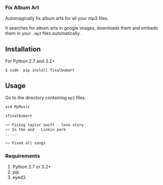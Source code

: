 ### Fix Album Art
Automagically fix album arts for all your mp3 files.

It searches for album arts in google images, downloads them and embeds them in your `.mp3` files automatically.


## Installation
For Python 2.7 and 3.2+

```$ sudo  pip install fixalbumart```


## Usage
Go to the directory containing `mp3` files.

``` zsh
❯cd MyMusic

❯fixalbumart

>> Fixing taylor swift - love story
>> In the end - Linkin park
......

>> Fixed all songs
```

### Requirements
1. Python 2.7 or 3.2+
2. pip
3. eyed3
